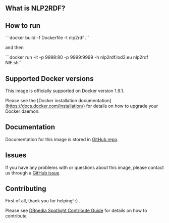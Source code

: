 ## What is NLP2RDF?


## How to run

```docker build -f Dockerfile  -t nlp2rdf .``

and then

```docker run -it -p 9998:80 -p 9999:9999 -h nlp2rdf.lod2.eu nlp2rdf NIF.sh``

## Supported Docker versions
This image is officially supported on Docker version 1.9.1.

Please see the [Docker installation documentation] (https://docs.docker.com/installation/) for details on how to upgrade your Docker daemon.

## Documentation

Documentation for this image is stored in [GitHub repo](http://www.google.com).

## Issues
If you have any problems with or questions about this image, please contact us through a [GitHub issue](http://github.com/NLP2RDF/software/issues).


## Contributing

First of all, thank you for helping! :) .

Please see [DBpedia Spotlight Contribute Guide](https://github.com/dbpedia-spotlight/dbpedia-spotlight/wiki/Contributing) for details on how to contribute
